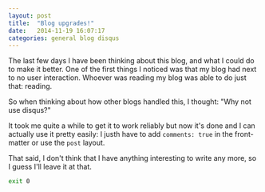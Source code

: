 ```yaml
---
layout: post
title:  "Blog upgrades!"
date:   2014-11-19 16:07:17
categories: general blog disqus
---
```


The last few days I have been thinking about this blog, and what I could do to make it better. One of the first things I noticed was that my blog had next to no user interaction. Whoever was reading my blog was able to do just that: reading.

So when thinking about how other blogs handled this, I thought: "Why not use disqus?"

It took me quite a while to get it to work reliably but now it's done and I can actually use it pretty easily: I justh have to add ```comments: true``` in the front-matter or use the ```post``` layout.

That said, I don't think that I have anything interesting to write any more, so I guess I'll leave it at that.

```sh
exit 0
```
